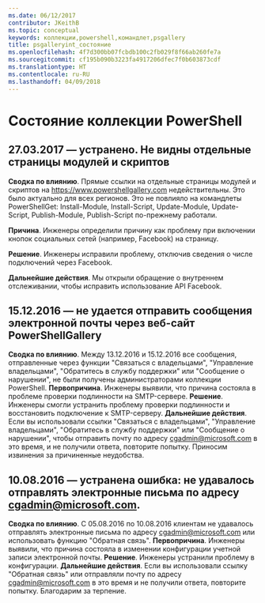 ```yaml
---
ms.date: 06/12/2017
contributor: JKeithB
ms.topic: conceptual
keywords: коллекции,powershell,командлет,psgallery
title: psgalleryint_состояние
ms.openlocfilehash: 4f7d300bb07fcbdb100c2fb029f8f66ab260fe7a
ms.sourcegitcommit: cf195b090b3223fa4917206dfec7f0b603873cdf
ms.translationtype: HT
ms.contentlocale: ru-RU
ms.lasthandoff: 04/09/2018
---
```

<a name="powershell-gallery-status"></a>Состояние коллекции PowerShell
=========================

## <a name="03272017---resolved-unable-to-see-individual-module-and-script-pages"></a>27.03.2017 — устранено. Не видны отдельные страницы модулей и скриптов

__Сводка по влиянию__. Прямые ссылки на отдельные страницы модулей и скриптов на https://www.powershellgallery.com недействительны. Это было актуально для всех регионов. Это не повлияло на командлеты PowerShellGet: Install-Module, Install-Script, Update-Module, Update-Script, Publish-Module, Publish-Script по-прежнему работали.

__Причина__. Инженеры определили причину как проблему при включении кнопок социальных сетей (например, Facebook) на страницу.

__Решение__. Инженеры исправили проблему, отключив сведения о числе подключений через Facebook.

__Дальнейшие действия__. Мы открыли обращение о внутреннем отслеживании, чтобы исправить использование API Facebook.

## <a name="12152016---unable-to-send-emails-via-powershellgallery-website"></a>15.12.2016 — не удается отправить сообщения электронной почты через веб-сайт PowerShellGallery

__Сводка по влиянию__. Между 13.12.2016 и 15.12.2016 все сообщения, отправленные через функции "Связаться с владельцами", "Управление владельцами", "Обратитесь в службу поддержки" или "Сообщение о нарушении", не были получены администраторами коллекции PowerShell.
__Первопричина__. Инженеры выявили, что причина состояла в проблеме проверки подлинности на SMTP-сервере.
__Решение__. Инженеры смогли устранить проблему проверки подлинности и восстановить подключение к SMTP-серверу.
__Дальнейшие действия__. Если вы использовали ссылки "Связаться с владельцами", "Управление владельцами", "Обратитесь в службу поддержки" или "Сообщение о нарушении", чтобы отправить почту по адресу cgadmin@microsoft.com в это время, и не получили ответа, повторите попытку. Приносим извинения за причиненные неудобства.


## <a name="8102016---resolved-unable-to-send-emails-to-cgadminmicrosoftcom"></a>10.08.2016 — устранена ошибка: не удавалось отправлять электронные письма по адресу cgadmin@microsoft.com.
__Сводка по влиянию__. С 05.08.2016 по 10.08.2016 клиентам не удавалось отправлять электронные письма по адресу cgadmin@microsoft.com или использовать функцию "Обратная связь".
__Первопричина__. Инженеры выявили, что причина состояла в изменении конфигурации учетной записи электронной почты.
__Решение__. Инженеры устранили проблему в конфигурации.
__Дальнейшие действия__. Если вы использовали ссылку "Обратная связь" или отправляли почту по адресу cgadmin@microsoft.com в это время и не получили ответа, повторите попытку. Благодарим за терпение.